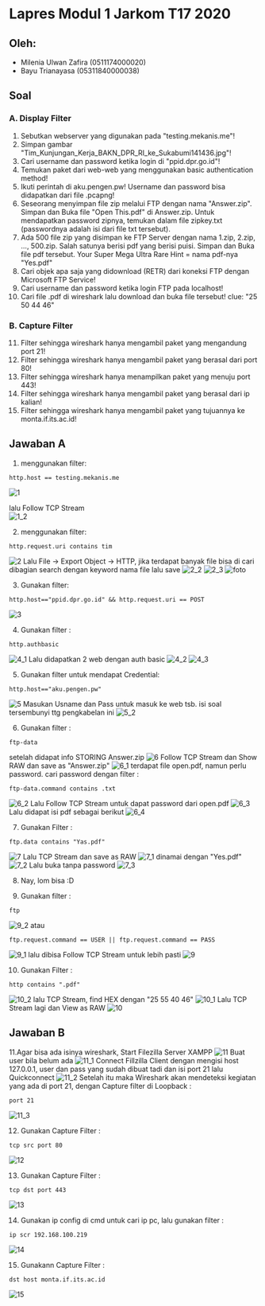 # Lapres Modul 1 Jarkom T17 2020

## Oleh:
- Milenia Ulwan Zafira (0511174000020)
- Bayu Trianayasa (05311840000038)

## Soal
### A.	Display Filter
1.	Sebutkan webserver yang digunakan pada "testing.mekanis.me"!
2.	Simpan gambar "Tim_Kunjungan_Kerja_BAKN_DPR_RI_ke_Sukabumi141436.jpg"!
3.	Cari username dan password ketika login di "ppid.dpr.go.id"!
4.	Temukan paket dari web-web yang menggunakan basic authentication method!
5.	Ikuti perintah di aku.pengen.pw! Username dan password bisa didapatkan dari file .pcapng!
6.	Seseorang menyimpan file zip melalui FTP dengan nama "Answer.zip". Simpan dan Buka file "Open This.pdf" di Answer.zip. Untuk mendapatkan password zipnya, temukan dalam file zipkey.txt (passwordnya adalah isi dari file txt tersebut).
7.	Ada 500 file zip yang disimpan ke FTP Server dengan nama 1.zip, 2.zip, ..., 500.zip. Salah satunya berisi pdf yang berisi puisi. Simpan dan Buka file pdf tersebut.
Your Super Mega Ultra Rare Hint = nama pdf-nya "Yes.pdf"
8.	Cari objek apa saja yang didownload (RETR) dari koneksi FTP dengan Microsoft FTP Service!
9.	Cari username dan password ketika login FTP pada localhost!
10.	Cari file .pdf di wireshark lalu download dan buka file tersebut!
clue: "25 50 44 46" 

### B. Capture Filter
11.	Filter sehingga wireshark hanya mengambil paket yang mengandung port 21!
12.	Filter sehingga wireshark hanya mengambil paket yang berasal dari port 80!
13.	Filter sehingga wireshark hanya menampilkan paket yang menuju port 443!
14.	Filter sehingga wireshark hanya mengambil paket yang berasal dari ip kalian!
15.	Filter sehingga wireshark hanya mengambil paket yang tujuannya ke monta.if.its.ac.id!

## Jawaban A
1. menggunakan filter:
```
http.host == testing.mekanis.me
```
![1](img/no%201.png)

lalu Follow TCP Stream <br/>
![1_2](img/no%201_2.png/)

2. menggunakan filter:
```
http.request.uri contains tim
```
![2](img/no%202.png/)
Lalu File -> Export Object -> HTTP, jika terdapat banyak file bisa di cari dibagian search dengan keyword nama file lalu save
![2_2](img/no%202_2.png/)
![2_3](img/no%202_3.png/)
![foto](img/Tim_Kunjungan_Kerja_BAKN_DPR_RI_ke_Sukabumi141436.jpg/)

3. Gunakan filter:
```
http.host=="ppid.dpr.go.id" && http.request.uri == POST
```
![3](img/no%203.png/)

4. Gunakan filter :
```
http.authbasic
```
![4_1](img/no%204_1.png/)
Lalu didapatkan 2 web dengan auth basic
![4_2](img/no%204_2.png/)
![4_3](img/no%204_3.png/)

5. Gunakan filter untuk mendapat Credential:
```
http.host=="aku.pengen.pw"
```
![5](img/no%205.png/)
Masukan Usname dan Pass untuk masuk ke web tsb. isi soal tersembunyi ttg pengkabelan ini
![5_2](img/no%205_2.png/)

6. Gunakan filter :
```
ftp-data
```
setelah didapat info STORING Answer.zip
![6](img/no%206.png/)
Follow TCP Stream dan Show RAW dan save as "Answer.zip"
![6_1](img/no%206_1.png/)
terdapat file open.pdf, namun perlu password. cari password dengan filter :
```
ftp-data.command contains .txt
```
![6_2](img/no%206_2.png/)
Lalu Follow TCP Stream untuk dapat password dari open.pdf
![6_3](img/no%206_3.png/)
Lalu didapat isi pdf sebagai berikut
![6_4](img/no%206_4.png/)

7. Gunakan Filter :
```
ftp.data contains "Yas.pdf"
```
![7](img/no%207.png/)
Lalu TCP Stream dan save as RAW
![7_1](img/no%207_1.png/)
dinamai dengan "Yes.pdf"
![7_2](img/no%207_2.png/)
Lalu buka tanpa password
![7_3](img/no%207_3.png/)

8. Nay, lom bisa :D

9. Gunakan filter :
```
ftp
```
![9_2](img/no%209_2.png/)
atau
```
ftp.request.command == USER || ftp.request.command == PASS
```
![9_1](img/no%209_1.png/)
lalu dibisa Follow TCP Stream untuk lebih pasti 
![9](img/no%209.png/)

10. Gunakan Filter :
```
http contains ".pdf"
```
![10_2](img/no%2010_2.png/)
lalu TCP Stream, find HEX dengan "25 55 40 46"
![10_1](img/no%2010_1.png/)
Lalu TCP Stream lagi dan View as RAW
![10](img/no%2010.png/)

## Jawaban B
11.Agar bisa ada isinya wireshark, Start Filezilla Server XAMPP
![11](img/no%2011.png/)
Buat user bila belum ada
![11_1](img/no%2011_1.png/)
Connect Fillzilla Client dengan mengisi host 127.0.0.1, user dan pass yang sudah dibuat tadi dan isi port 21 lalu Quickconnect
![11_2](img/no%2011_2.png/)
Setelah itu maka Wireshark akan mendeteksi kegiatan yang ada di port 21, dengan Capture filter di Loopback :
```
port 21
```
![11_3](img/no%2011_3.png/)

12. Gunakan Capture Filter :
```
tcp src port 80
```
![12](img/no%2012.png/)

13. Gunakan Capture Filter :
```
tcp dst port 443
```
![13](img/no%2013.png/)

14. Gunakan ip config di cmd untuk cari ip pc, lalu gunakan filter :
```
ip scr 192.168.100.219
```
![14](img/no%2014.png/)

15. Gunakann Capture Filter :
```
dst host monta.if.its.ac.id
```
![15](img/no%2015.png/)

